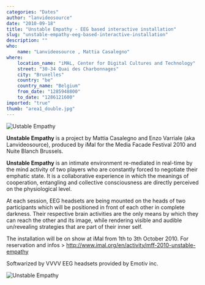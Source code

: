 ```yaml
---
categories: "Dates"
author: "lanvideosource"
date: "2010-09-18"
title: "Unstable Empathy - EEG based interactive installation"
slug: "unstable-empathy-eeg-based-interactive-installation"
description: ""
who: 
    name: "Lanvideosource , Mattia Casalegno"
where: 
    location_name: "iMAL, Center for Digital Cultures and Technology"
    street: "30-34 Quai des Charbonnages"
    city: "Bruxelles"
    country: "be"
    country_name: "Belgium"
    from_date: "1285948800"
    to_date: "1286121600"
imported: "true"
thumb: "area1_double.jpg"
---
```



![Ustable Empathy](area1_double.jpg) 

**Unstable Empathy** is a project by Mattia Casalegno and Enzo Varriale (aka Lanvideosource), produced by iMal for the Media Facade Festival 2010 and Nuite Blanch Brussels.

**Unstable Empathy** is an intimate environment re-mediated in real-time by the mind activity of two players who are constantly forced to negotiate their emphatic state. It is a collaborative experience in which the meanings of cooperation, entangling and collective consciousness are directly perceived on the physiological level.

At each session, EEG headsets are being mounted on the heads of two participants which will be positioned in front of each other in complete darkness. Their respective brain activities are the only means by which they can reach the other and its image, while rendering visible and audible un/revealing strategies that are part of their inner self.

The installation will be on show at iMal from 1th to 3th October 2010. 
For reservation and infos > http://www.imal.org/en/activity/mff-2010-unstable-empathy


Softwarized by VVVV
EEG headsets provided by Emotiv inc.

![Unstable Empathy](UNEMP2010_double.jpg) 